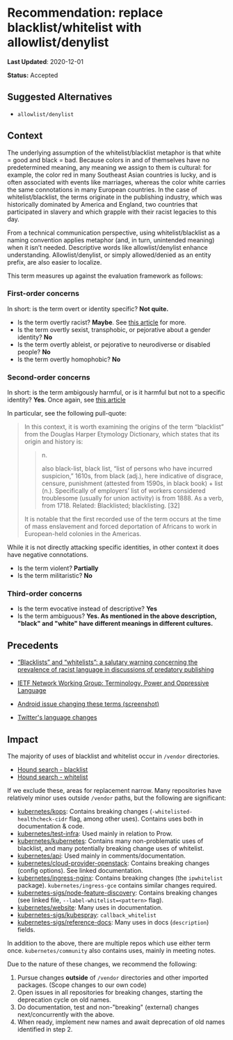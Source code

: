 # Recommendation: replace blacklist/whitelist with allowlist/denylist

**Last Updated**: 2020-12-01

**Status:** Accepted

## Suggested Alternatives

- `allowlist/denylist`

## Context

The underlying assumption of the whitelist/blacklist metaphor is that white = good and black = bad. Because colors in and of themselves have no predetermined meaning, any meaning we assign to them is cultural: for example, the color red in many Southeast Asian countries is lucky, and is often associated with events like marriages, whereas the color white carries the same connotations in many European countries. In the case of whitelist/blacklist, the terms originate in the publishing industry, which was historically dominated by America and England, two countries that participated in slavery and which grapple with their racist legacies to this day.

From a technical communication perspective, using whitelist/blacklist as a naming convention applies metaphor (and, in turn, unintended meaning) when it isn’t needed. Descriptive words like allowlist/denylist enhance understanding. Allowlist/denylist, or simply allowed/denied as an entity prefix, are also easier to localize.

This term measures up against the evaluation framework as follows:

### First-order concerns

In short: is the term overt or identity specific? **Not quite.**

- Is the term overtly racist? **Maybe**. See [this article](https://www.ncbi.nlm.nih.gov/pmc/articles/PMC6148600/) for more.
- Is the term overtly sexist, transphobic, or pejorative about a gender identity? **No**
- Is the term overtly ableist, or pejorative to neurodiverse or disabled people? **No**
- Is the term overtly homophobic? **No**

### Second-order concerns

In short: is the term ambigously harmful, or is it harmful but not to a specific identity? **Yes**. Once again, see [this article](https://www.ncbi.nlm.nih.gov/pmc/articles/PMC6148600/)

In particular, see the following pull-quote:

> In this context, it is worth examining the origins of the term “blacklist” from the Douglas Harper Etymology Dictionary, which states that its origin and history is:
>
  >> n.
  >>
  >> also black-list, black list, “list of persons who have incurred suspicion,” 1610s, from black (adj.), here indicative of disgrace, censure, punishment (attested from 1590s, in black book) + list (n.). Specifically of employers’ list of workers considered troublesome (usually for union activity) is from 1888. As a verb, from 1718. Related: Blacklisted; blacklisting. [32]
>
> It is notable that the first recorded use of the term occurs at the time of mass enslavement and forced deportation of Africans to work in European-held colonies in the Americas.

While it is not directly attacking specific identities, in other context it does have negative connotations.

- Is the term violent? **Partially**
- Is the term militaristic? **No**

### Third-order concerns

- Is the term evocative instead of descriptive? **Yes**
- Is the term ambiguous? **Yes. As mentioned in the above description, "black" and "white" have different meanings in different cultures.**

## Precedents

- [“Blacklists” and “whitelists”: a salutary warning concerning the prevalence of racist language in discussions of predatory publishing](https://www.ncbi.nlm.nih.gov/pmc/articles/PMC6148600/)

- [IETF Network Working Group: Terminology, Power and Oppressive Language](https://tools.ietf.org/id/draft-knodel-terminology-00.html)

- [Android issue changing these terms (screenshot)](https://9to5google.com/wp-content/uploads/sites/4/2020/06/android-aosp-allowlist-explanation.png)

- [Twitter's language changes](https://www.cnet.com/news/twitter-engineers-replace-racially-loaded-tech-terms-like-master-slave/)

## Impact

The majority of uses of blacklist and whitelist occur in `/vendor` directories.

- [Hound search - blacklist](https://cs.k8s.io/?q=blacklist&i=nope&files=&repos=)
- [Hound search - whitelist](https://cs.k8s.io/?q=whitelist&i=nope&files=&repos=)

If we exclude these, areas for replacement narrow. Many repositories have relatively minor uses outside `/vendor` paths, but the following are significant:

- [kubernetes/kops](https://github.com/kubernetes/kops/): Contains breaking changes (`-whitelisted-healthcheck-cidr` flag, among other uses). Contains uses both in documentation & code.
- [kubernetes/test-infra](https://github.com/kubernetes/test-infra/): Used mainly in relation to Prow.
- [kubernetes/kubernetes](https://github.com/kubernetes/kubernetes/): Contains many non-problematic uses of blacklist, and many potentially breaking change uses of whitelist.
- [kubernetes/api](https://github.com/kubernetes/api/): Used mainly in comments/documentation.
- [kubernetes/cloud-provider-openstack](https://github.com/kubernetes/cloud-provider-openstack/blob/master/docs/keystone-auth/using-auth-data-synchronization.md): Contains breaking changes (config options). See linked documentation.
- [kubernetes/ingress-nginx](https://github.com/kubernetes/ingress-nginx/): Contains breaking changes (the `ipwhitelist` package). `kubernetes/ingress-gce` contains similar changes required.
- [kubernetes-sigs/node-feature-discovery](https://github.com/kubernetes-sigs/node-feature-discovery/blob/master/docs/advanced/worker-commandline-reference.md): Contains breaking changes (see linked file, `--label-whitelist=<pattern>` flag).
- [kubernetes/website](https://github.com/kubernetes/website/): Many uses in documentation.
- [kubernetes-sigs/kubespray](https://github.com/kubernetes-sigs/kubespray): `callback_whitelist`
- [kubernetes-sigs/reference-docs](https://github.com/kubernetes-sigs/reference-docs): Many uses in docs (`description`) fields.

In addition to the above, there are multiple repos which use either term once. `kubernetes/community` also contains uses, mainly in meeting notes.

Due to the nature of these changes, we recommend the following:

1. Pursue changes **outside** of `/vendor` directories and other imported packages. (Scope changes to our own code)
2. Open issues in all repositories for breaking changes, starting the deprecation cycle on old names.
3. Do documentation, test and non-"breaking" (external) changes next/concurrently with the above.
4. When ready, implement new names and await deprecation of old names identified in step 2.
